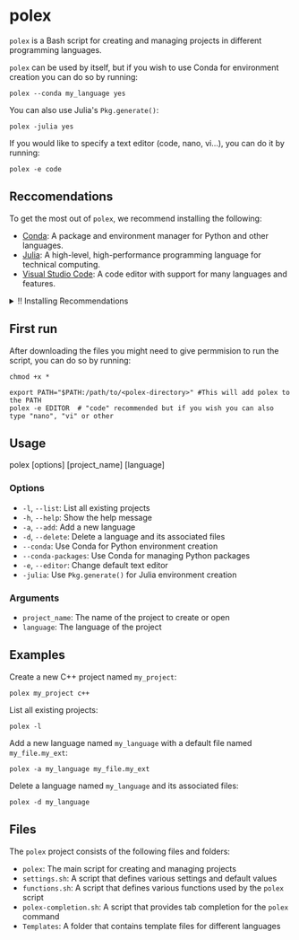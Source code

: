 # polex

`polex` is a Bash script for creating and managing projects in different programming languages.

`polex` can be used by itself, but if you wish to use Conda for environment creation you can do so by running:
```
polex --conda my_language yes
```
You can also use Julia's `Pkg.generate()`:

```
polex -julia yes
```

If you would like to specify a text editor (code, nano, vi...), you can do it by running:

```
polex -e code
```

## Reccomendations

To get the most out of `polex`, we recommend installing the following:

- [Conda](https://docs.conda.io/en/latest/miniconda.html): A package and environment manager for Python and other languages.
- [Julia](https://julialang.org/downloads/): A high-level, high-performance programming language for technical computing.
- [Visual Studio Code](https://code.visualstudio.com/): A code editor with support for many languages and features.

<details><summary>!! Installing Recommendations</summary>
<p>

You can download Miniconda by running the following commands:

```
mkdir -p ~/miniconda3
wget https://repo.anaconda.com/miniconda/Miniconda3-latest-Linux-x86_64.sh -O ~/miniconda3/miniconda.sh
bash ~/miniconda3/miniconda.sh -b -u -p ~/miniconda3
rm -rf ~/miniconda3/miniconda.sh
~/miniconda3/bin/conda init bash
```
It also works if you use a different conda distribution!

You can download Julia by running:
```
wget https://julialang-s3.julialang.org/bin/linux/x64/1.9/julia-1.9.0-linux-x86_64.tar.gz
tar zxvf julia-1.9.0-linux-x86_64.tar.gz
```

After installing Julia you also need to add its binary directory to your system `PATH`:

```
export PATH="$PATH:/path/to/<Julia directory>/bin"
```

Alternatively, you can simplify the installation of Julia by running:

```
sudo apt-get install julia
```

You can Install VSCode by running:
```
sudo apt-get install code
```

</p>
</details>

## First run
After downloading the files you might need to give permmision to run the script, you can do so by running:
```
chmod +x *
```

```
export PATH="$PATH:/path/to/<polex-directory>" #This will add polex to the PATH
polex -e EDITOR  # "code" recommended but if you wish you can also type "nano", "vi" or other
```

## Usage

polex [options] [project_name] [language]


### Options

- `-l`, `--list`: List all existing projects
- `-h`, `--help`: Show the help message
- `-a`, `--add`: Add a new language
- `-d`, `--delete`: Delete a language and its associated files
- `--conda`: Use Conda for Python environment creation
- `--conda-packages`: Use Conda for managing Python packages
- `-e`, `--editor`: Change default text editor
- `-julia`: Use `Pkg.generate()` for Julia environment creation

### Arguments

- `project_name`: The name of the project to create or open
- `language`: The language of the project

## Examples

Create a new C++ project named `my_project`:

```
polex my_project c++
```

List all existing projects:
```
polex -l
```
Add a new language named `my_language` with a default file named `my_file.my_ext`:
```
polex -a my_language my_file.my_ext
```

Delete a language named `my_language` and its associated files:
```
polex -d my_language
```

## Files

The `polex` project consists of the following files and folders:

- `polex`: The main script for creating and managing projects
- `settings.sh`: A script that defines various settings and default values
- `functions.sh`: A script that defines various functions used by the `polex` script
- `polex-completion.sh`: A script that provides tab completion for the `polex` command
- `Templates`: A folder that contains template files for different languages
